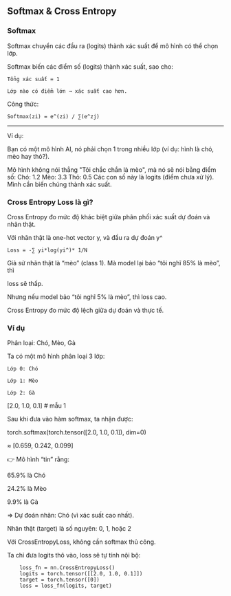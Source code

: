 ## Softmax & Cross Entropy

### Softmax

Softmax chuyển các đầu ra (logits) thành xác suất để mô hình có thể chọn lớp.

Softmax biến các điểm số (logits) thành xác suất, sao cho:

    Tổng xác suất = 1

    Lớp nào có điểm lớn → xác suất cao hơn.

Công thức:

    Softmax(zi) = e^(zi) / ∑(e^zj)

___
Ví dụ:

Bạn có một mô hình AI, nó phải chọn 1 trong nhiều lớp (ví dụ: hình là chó, mèo hay thỏ?).

Mô hình không nói thẳng "Tôi chắc chắn là mèo", mà nó sẽ nói bằng điểm số:
    Chó: 1.2
    Mèo: 3.3
    Thỏ: 0.5
Các con số này là logits (điểm chưa xử lý). Mình cần biến chúng thành xác suất.

### Cross Entropy Loss là gì?

Cross Entropy đo mức độ khác biệt giữa phân phối xác suất dự đoán và nhãn thật.

Với nhãn thật là one-hot vector y, và đầu ra dự đoán y^

    Loss = -∑ yi*log(yi^)* 1/N


Giả sử nhãn thật là “mèo” (class 1). Mà model lại bảo “tôi nghĩ 85% là mèo”, thì 

loss sẽ thấp.

Nhưng nếu model bảo “tôi nghĩ 5% là mèo”, thì loss cao.

Cross Entropy đo mức độ lệch giữa dự đoán và thực tế.

### Ví dụ 

Phân loại: Chó, Mèo, Gà

Ta có một mô hình phân loại 3 lớp:

    Lớp 0: Chó

    Lớp 1: Mèo

    Lớp 2: Gà

[2.0, 1.0, 0.1]  # mẫu 1

Sau khi đưa vào hàm softmax, ta nhận được:

torch.softmax(torch.tensor([2.0, 1.0, 0.1]), dim=0)

 ≈ [0.659, 0.242, 0.099]

👉 Mô hình “tin” rằng:

65.9% là Chó

24.2% là Mèo

9.9% là Gà

=> Dự đoán nhãn: Chó (vì xác suất cao nhất).


Nhãn thật (target) là số nguyên: 0, 1, hoặc 2

Với CrossEntropyLoss, không cần softmax thủ công.

Ta chỉ đưa logits thô vào, loss sẽ tự tính nội bộ:

        loss_fn = nn.CrossEntropyLoss()
        logits = torch.tensor([[2.0, 1.0, 0.1]])
        target = torch.tensor([0])
        loss = loss_fn(logits, target)
